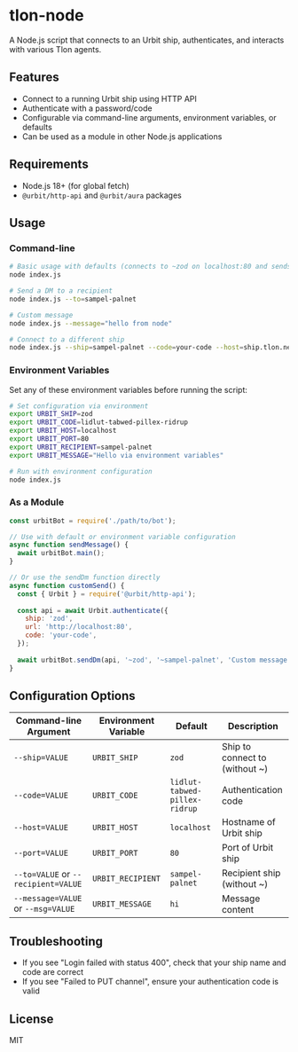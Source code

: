 # tlon-node

A Node.js script that connects to an Urbit ship, authenticates, and interacts with various Tlon agents.

## Features

- Connect to a running Urbit ship using HTTP API
- Authenticate with a password/code
- Configurable via command-line arguments, environment variables, or defaults
- Can be used as a module in other Node.js applications

## Requirements

- Node.js 18+ (for global fetch)
- `@urbit/http-api` and `@urbit/aura` packages

## Usage

### Command-line

```bash
# Basic usage with defaults (connects to ~zod on localhost:80 and sends a DM to ~sampel-palnet)
node index.js

# Send a DM to a recipient
node index.js --to=sampel-palnet

# Custom message
node index.js --message="hello from node"

# Connect to a different ship
node index.js --ship=sampel-palnet --code=your-code --host=ship.tlon.network --port=443
```

### Environment Variables

Set any of these environment variables before running the script:

```bash
# Set configuration via environment
export URBIT_SHIP=zod
export URBIT_CODE=lidlut-tabwed-pillex-ridrup
export URBIT_HOST=localhost
export URBIT_PORT=80
export URBIT_RECIPIENT=sampel-palnet
export URBIT_MESSAGE="Hello via environment variables"

# Run with environment configuration
node index.js
```

### As a Module

```javascript
const urbitBot = require('./path/to/bot');

// Use with default or environment variable configuration
async function sendMessage() {
  await urbitBot.main();
}

// Or use the sendDm function directly
async function customSend() {
  const { Urbit } = require('@urbit/http-api');
  
  const api = await Urbit.authenticate({
    ship: 'zod',
    url: 'http://localhost:80',
    code: 'your-code',
  });
  
  await urbitBot.sendDm(api, '~zod', '~sampel-palnet', 'Custom message');
}
```

## Configuration Options

| Command-line Argument | Environment Variable | Default | Description |
|-----------------------|----------------------|---------|-------------|
| `--ship=VALUE` | `URBIT_SHIP` | `zod` | Ship to connect to (without ~) |
| `--code=VALUE` | `URBIT_CODE` | `lidlut-tabwed-pillex-ridrup` | Authentication code |
| `--host=VALUE` | `URBIT_HOST` | `localhost` | Hostname of Urbit ship |
| `--port=VALUE` | `URBIT_PORT` | `80` | Port of Urbit ship |
| `--to=VALUE` or `--recipient=VALUE` | `URBIT_RECIPIENT` | `sampel-palnet` | Recipient ship (without ~) |
| `--message=VALUE` or `--msg=VALUE` | `URBIT_MESSAGE` | `hi` | Message content |

## Troubleshooting

- If you see "Login failed with status 400", check that your ship name and code are correct
- If you see "Failed to PUT channel", ensure your authentication code is valid

## License

MIT